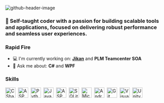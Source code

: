 ![github-header-image](https://github.com/user-attachments/assets/00c72e76-7ce3-4fba-80f8-71b9f4394d7b)

 **<h3 align="left">🚀 Self-taught coder with a passion for building scalable tools and applications, focused on delivering robust performance and seamless user experiences.</h3>**

**<h3 align="left">Rapid Fire</h3>**

- 💻 I'm currently working on: **[Jikan](https://github.com/V4SS3UR/Jikan_TimeTracking-Tool_Public-demo)** and **PLM Teamcenter SOA**
- 💬 Ask me about: **C#** and **WPF**

 **<h3 align="left">Skills</h3>**

<div style="display: flex; flex-wrap: wrap; gap: 4px; justify-content: left;"><img src="https://skillicons.dev/icons?i=cs" height="32" alt="CSharp" style="margin-right: 4px"> <img src="https://skillicons.dev/icons?i=dotnet" height="32" alt="ASP.NET" style="margin-right: 4px"> <img src="https://skillicons.dev/icons?i=python" height="32" alt="Python" style="margin-right: 4px"> <img src="https://skillicons.dev/icons?i=java" height="32" alt="Java" style="margin-right: 4px"> <img src="https://cdn.jsdelivr.net/gh/devicons/devicon/icons/dot-net/dot-net-original.svg" height="32" alt="ASP.NET" style="margin-right: 4px"> <img src="https://skillicons.dev/icons?i=sqlite" height="32" alt="SQLite" style="margin-right: 4px"> <img src="https://cdn.jsdelivr.net/gh/devicons/devicon/icons/microsoftsqlserver/microsoftsqlserver-plain.svg" height="32" alt="Microsoft SQL Server" style="margin-right: 4px"> <img src="https://skillicons.dev/icons?i=androidstudio" height="32" alt="Androidstudio" style="margin-right: 4px"> <img src="https://cdn.jsdelivr.net/gh/devicons/devicon/icons/git/git-original.svg" height="32" alt="Git" style="margin-right: 4px"> <img src="https://skillicons.dev/icons?i=visualstudio" height="32" alt="Visualstudio" style="margin-right: 4px"> <img src="https://skillicons.dev/icons?i=unity" height="32" alt="Unity" style="margin-right: 4px"></div>
